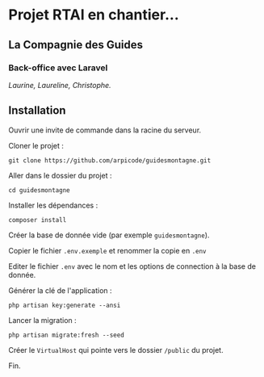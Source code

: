 # Projet RTAI en chantier...

## La Compagnie des Guides

### Back-office avec Laravel

_Laurine, Laureline, Christophe._

## Installation

Ouvrir une invite de commande dans la racine du serveur.

Cloner le projet :

```
git clone https://github.com/arpicode/guidesmontagne.git
```

Aller dans le dossier du projet :

```
cd guidesmontagne
```

Installer les dépendances :

```
composer install
```

Créer la base de donnée vide (par exemple `guidesmontagne`).

Copier le fichier `.env.exemple` et renommer la copie en `.env`

Editer le fichier `.env` avec le nom et les options de connection à la base de donnée.

Générer la clé de l'application :

```
php artisan key:generate --ansi
```

Lancer la migration :

```
php artisan migrate:fresh --seed
```

Créer le `VirtualHost` qui pointe vers le dossier `/public` du projet.

Fin.
